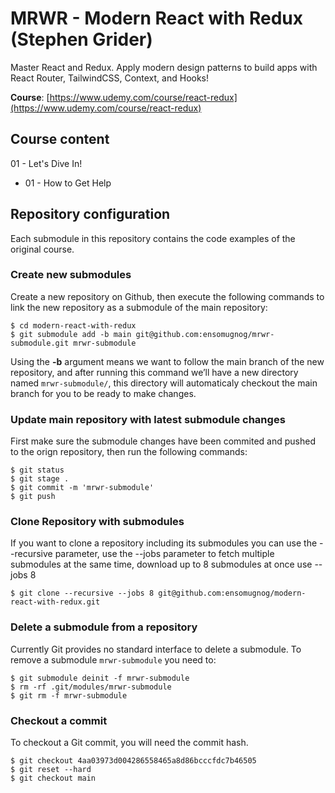 # MRWR - Modern React with Redux (Stephen Grider)
Master React and Redux. Apply modern design patterns to build apps with React Router, TailwindCSS, Context, and Hooks!

**Course**: [https://www.udemy.com/course/react-redux](https://www.udemy.com/course/react-redux)

## Course content

01 - Let's Dive In!

- 01 - How to Get Help

## Repository configuration
Each submodule in this repository contains the code examples of the original course.

### Create new submodules
Create a new repository on Github, then execute the following commands to link the new repository as a submodule of the main repository:

```
$ cd modern-react-with-redux
$ git submodule add -b main git@github.com:ensomugnog/mrwr-submodule.git mrwr-submodule
```

Using the **-b** argument means we want to follow the main branch of the new repository, and after running this command we’ll have a new directory named `mrwr-submodule/`, this directory will automaticaly checkout the main branch for you to be ready to make changes.

### Update main repository with latest submodule changes
First make sure the submodule changes have been commited and pushed to the orign repository, then run the following commands:

```
$ git status
$ git stage .
$ git commit -m 'mrwr-submodule'
$ git push
```

### Clone Repository with submodules
If you want to clone a repository including its submodules you can use the --recursive parameter, use the --jobs parameter to fetch multiple submodules at the same time, download up to 8 submodules at once use --jobs 8

```
$ git clone --recursive --jobs 8 git@github.com:ensomugnog/modern-react-with-redux.git
```

### Delete a submodule from a repository
Currently Git provides no standard interface to delete a submodule. To remove a submodule `mrwr-submodule` you need to:

```
$ git submodule deinit -f mrwr-submodule
$ rm -rf .git/modules/mrwr-submodule
$ git rm -f mrwr-submodule
```

### Checkout a commit
To checkout a Git commit, you will need the commit hash.

```
$ git checkout 4aa03973d004286558465a8d86bcccfdc7b46505
$ git reset --hard
$ git checkout main
```